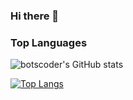### Hi there 👋
### Top Languages

![botscoder's GitHub stats](https://github-readme-stats.vercel.app/api?username=botscoder&show_icons=true&theme=light)

[![Top Langs](https://github-readme-stats.vercel.app/api/top-langs/?username=botscoder&layout=compact)](https://github.com/anuraghazra/github-readme-stats)
